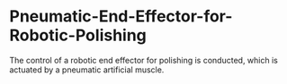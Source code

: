 # Pneumatic-End-Effector-for-Robotic-Polishing
The control of a robotic end effector for polishing is conducted, which is actuated by a pneumatic artificial muscle.
